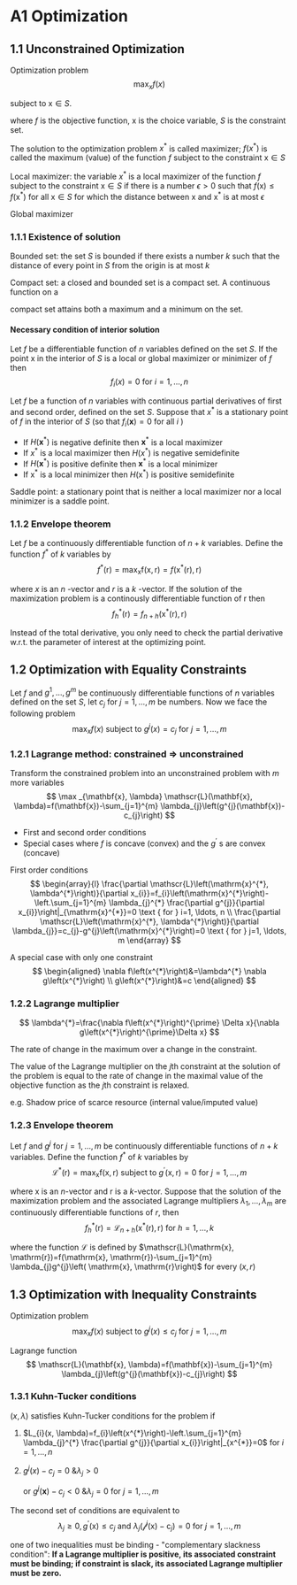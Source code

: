 # A1 Optimization

## 1.1 Unconstrained Optimization 

Optimization problem
$$
\max _{x} f(x)
$$

subject to $\mathrm{x} \in S$. 

where $f$ is the objective function, x is the choice variable, $S$ is the constraint set.

The solution to the optimization problem $x^{*}$ is called maximizer; $f\left(x^{*}\right)$ is called the maximum (value) of the function $f$ subject to the constraint $\mathrm{x} \in S$ 

Local maximizer: the variable $x^{*}$ is a local maximizer of the function $f$ subject to the constraint $\mathrm{x} \in S$ if there is a number $\epsilon>0$ such that $f(\mathrm{x}) \leq f\left(\mathrm{x}^{*}\right)$ for all $\mathrm{x} \in S$ for which the distance between $\mathrm{x}$ and $\mathrm{x}^{*}$ is at most $\epsilon$ 

Global maximizer

### 1.1.1 Existence of solution

Bounded set: the set $S$ is bounded if there exists a number $k$ such that the 
distance of every point in $S$ from the origin is at most $k$

Compact set: a closed and bounded set is a compact set. A continuous function on a 

compact set attains both a maximum and a minimum on the set.

#### Necessary condition of interior solution

Let $f$ be a differentiable function of $n$ variables defined on the set $S$. If the point x in the interior of $S$ is a local or global maximizer or minimizer of $f$ then
$$
f_{i}(x)=0 \text { for } i=1, \ldots, n
$$

Let $f$ be a function of $n$ variables with continuous partial derivatives of first and second order, defined on the set $S$. Suppose that $x^{*}$ is a stationary point of $f$ in the interior of $S$ (so that $f_{i}(\mathbf{x})=0$ for all $i$ )

- If $H\left(\mathbf{x}^{*}\right)$ is negative definite then $\mathbf{x}^{*}$ is a local maximizer
- If $x^{*}$ is a local maximizer then $H\left(x^{*}\right)$ is negative semidefinite
- If $H\left(\mathbf{x}^{*}\right)$ is positive definite then $\mathbf{x}^{*}$ is a local minimizer
- If $\mathrm{x}^{*}$ is a local minimizer then $H\left(\mathrm{x}^{*}\right)$ is positive semidefinite

Saddle point: a stationary point that is neither a local maximizer nor a local minimizer is a saddle point.

### 1.1.2 Envelope theorem

Let $f$ be a continuously differentiable function of $n+k$ variables. Define the function $f^{*}$ of $k$ variables by
$$
f^{*}(\mathrm{r})=\max _{\mathrm{x}} \mathrm{f}(\mathrm{x}, \mathrm{r})=f\left(\mathrm{x}^{*}(\mathrm{r}), \mathrm{r}\right)
$$

where $x$ is an $n$ -vector and $r$ is a $k$ -vector. If the solution of the maximization problem is a continously differentiable function of $\mathrm{r}$ then
$$
f_{h}^{*}(\mathrm{r})=f_{n+h}\left(\mathrm{x}^{*}(\mathrm{r}), \mathrm{r}\right)
$$

Instead of the total derivative, you only need to check the partial derivative w.r.t. the parameter of interest at the optimizing point.

## 1.2 Optimization with Equality Constraints

Let $f$ and $g^{1}, \ldots, g^{m}$ be continuously differentiable functions of $n$ variables defined on the set $S$, let $c_{j}$ for $j=1, \ldots, m$ be numbers. Now we face the following problem
$$
\max _{x} f(x) \text { subject to } g^{j}(x)=c_{j} \text { for } j=1, \ldots, m
$$

### 1.2.1 Lagrange method: constrained $\Rightarrow$ unconstrained

Transform the constrained problem into an unconstrained problem with $m$ more variables
$$
\max _{\mathbf{x}, \lambda} \mathscr{L}(\mathbf{x}, \lambda)=f(\mathbf{x})-\sum_{j=1}^{m} \lambda_{j}\left(g^{j}(\mathbf{x})-c_{j}\right)
$$

- First and second order conditions
- Special cases where $f$ is concave (convex) and the $g^{\prime}$ s are convex (concave)

First order conditions
$$
\begin{array}{l}
\frac{\partial \mathscr{L}\left(\mathrm{x}^{*}, \lambda^{*}\right)}{\partial x_{i}}=f_{i}\left(\mathrm{x}^{*}\right)-\left.\sum_{j=1}^{m} \lambda_{j}^{*} \frac{\partial g^{j}}{\partial x_{i}}\right|_{\mathrm{x}^{*}}=0 \text { for } i=1, \ldots, n \\
\frac{\partial \mathscr{L}\left(\mathrm{x}^{*}, \lambda^{*}\right)}{\partial \lambda_{j}}=c_{j}-g^{j}\left(\mathrm{x}^{*}\right)=0 \text { for } j=1, \ldots, m
\end{array}
$$

A special case with only one constraint
$$
\begin{aligned}
\nabla f\left(x^{*}\right)&=\lambda^{*} \nabla g\left(x^{*}\right) \\
g\left(x^{*}\right)&=c
\end{aligned}
$$

### 1.2.2 Lagrange multiplier

$$
\lambda^{*}=\frac{\nabla f\left(x^{*}\right)^{\prime} \Delta x}{\nabla g\left(x^{*}\right)^{\prime}\Delta x}
$$

The rate of change in the maximum over a change in the constraint.

The value of the Lagrange multiplier on the $j$th constraint at the solution of the problem is equal to the rate of change in the maximal value of the objective function as the $j$th constraint is relaxed. 

e.g. Shadow price of scarce resource (internal value/imputed value)

### 1.2.3 Envelope theorem

Let $f$ and $g^{j}$ for $j=1, \ldots, m$ be continuously differentiable functions of $n+k$ variables. Define the function $f^{*}$ of $k$ variables by
$$
\mathscr{L}^{*}(\mathrm{r})=\max _{\mathrm{x}} \mathrm{f}(\mathrm{x}, \mathrm{r}) \text { subject to } g^{\prime}(\mathrm{x}, \mathrm{r})=0 \text { for } j=1, \ldots, m
$$

where x is an $n$-vector and $\mathrm{r}$ is a $k$-vector. Suppose that the solution of the maximization problem and the associated Lagrange multipliers $\lambda_{1}, \ldots, \lambda_{m}$ are continuously differentiable functions of $r,$ then
$$
f_{h}^{*}(\mathrm{r})=\mathscr{L}_{n+h}\left(\mathrm{x}^{*}(\mathrm{r}), \mathrm{r}\right) \text { for } h=1, \ldots, k
$$

where the function $\mathscr{L}$ is defined by $\mathscr{L}(\mathrm{x}, \mathrm{r})=f(\mathrm{x}, \mathrm{r})-\sum_{j=1}^{m} \lambda_{j}g^{j}\left( \mathrm{x}, \mathrm{r}\right)$ for every $(x, r)$

## 1.3 Optimization with Inequality Constraints

Optimization problem
$$
\max _{x} f(x) \text { subject to } g^{j}(x) \leq c_{j} \text { for } j=1, \ldots, m
$$

Lagrange function
$$
\mathscr{L}(\mathbf{x}, \lambda)=f(\mathbf{x})-\sum_{j=1}^{m} \lambda_{j}\left(g^{j}(\mathbf{x})-c_{j}\right)
$$

### 1.3.1 Kuhn-Tucker conditions

$(x, \lambda)$ satisfies Kuhn-Tucker conditions for the problem if

1. $L_{i}(x, \lambda)=f_{i}\left(x^{*}\right)-\left.\sum_{j=1}^{m} \lambda_{j}^{*} \frac{\partial g^{j}}{\partial x_{i}}\right|_{x^{*}}=0$ for $i=1, \ldots, n$

2. $g^{j}(x)-c_{j}=0 \text{ \& } \lambda_{j} > 0$ 

    or $g^{j}(\mathbf{x})-c_{j}<0 \text{ \& } \lambda_{j}=0$ for $j=1, \ldots, m$ 

The second set of conditions are equivalent to
$$
\lambda_{j} \geq 0, g^{\prime}(\mathrm{x}) \leq c_{j} \text { and } \lambda_{j}\left(\mathscr{f}^{j}(\mathrm{x})-\mathrm{c}_{j}\right)=0 \text { for } j=1, \ldots, m
$$

one of two inequalities must be binding - "complementary slackness condition": **If a Lagrange multiplier is positive, its associated constraint must be binding; if constraint is slack, its associated Lagrange multiplier must be zero.**

